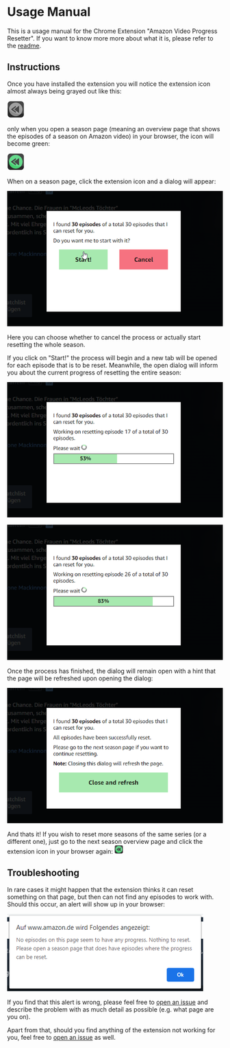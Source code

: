 # Usage Manual

This is a usage manual for the Chrome Extension "Amazon Video Progress Resetter". If you want 
to know more more about what it is, please refer to the [readme](README.md).

##  Instructions

Once you have installed the extension you will notice the extension icon almost always
being grayed out like this:

![Grayed out icon](/images/logo-40-gray.png?raw=true)

only when you open a season page (meaning an overview page that shows the episodes of a
season on Amazon video) in your browser, the icon will become green:

![Enabled icon](/images/logo-40.png?raw=true)

When on a season page, click the extension icon and a dialog will appear:

![Enabled icon](/manual/1.png?raw=true)

Here you can choose whether to cancel the process or actually start resetting the whole season.

If you click on "Start!" the process will begin and a new tab will be opened for each episode
that is to be reset. Meanwhile, the open dialog will inform you about the current progress 
of resetting the entire season:

![Enabled icon](/manual/2.png?raw=true)

![Enabled icon](/manual/3.png?raw=true)

Once the process has finished, the dialog will remain open with a hint that the page will be
refreshed upon opening the dialog:

![Enabled icon](/manual/4.png?raw=true)

And thats it! If you wish to reset more seasons of the same series (or a different one), just
go to the next season overview page and click the extension icon in your browser again: ![Enabled icon](/images/logo-20.png?raw=true)

## Troubleshooting

In rare cases it might happen that the extension thinks it can reset something on that page,
but then can not find any episodes to work with. Should this occur, an alert will show up
in your browser:

![Enabled icon](/manual/alert.png?raw=true)

If you find that this alert is wrong, please feel free to [open an issue](https://github.com/ArSn/chrome-amazon-video-progress-resetter/issues/new)
and describe the problem with as much detail as possible (e.g. what page are you on).

Apart from that, should you find anything of the extension not working for you, feel free to
[open an issue](https://github.com/ArSn/chrome-amazon-video-progress-resetter/issues/new)
as well.